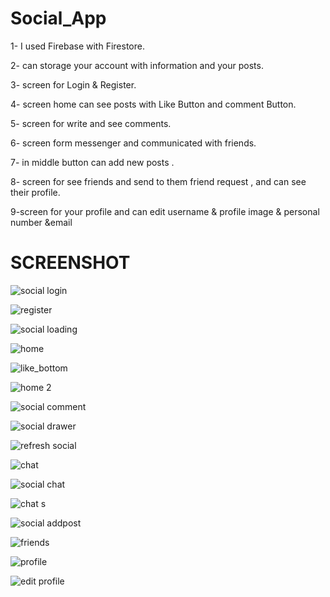 # Social_App

1- I used Firebase with Firestore.

2- can storage your account with information and your posts.

3- screen for Login & Register.

4- screen home can see posts with Like Button and comment Button.

5- screen for write and see comments.

6- screen form messenger and communicated with friends.

7- in middle button can add new posts .

8- screen for see friends and send to them friend request , and can see their profile.

9-screen for your profile and can edit username & profile image & personal number &email

# SCREENSHOT

![social login](https://user-images.githubusercontent.com/91891462/179528704-d9e11be8-b92c-4994-9539-fb6beafe1404.png)

![register](https://user-images.githubusercontent.com/91891462/179529027-711a62fe-09a3-4cab-acb8-5f2f73564bd8.png)

![social loading](https://user-images.githubusercontent.com/91891462/179529041-9de31c91-8697-4e48-b95a-df9f1a0c9800.png)

![home](https://user-images.githubusercontent.com/91891462/179529100-2508b887-78e4-4bd3-baf5-fac3694bea1f.png)

![like_bottom](https://user-images.githubusercontent.com/91891462/179529333-64388727-acc3-4fe5-acdb-541aa075b48f.png)

![home 2](https://user-images.githubusercontent.com/91891462/179529359-e4285279-6c2c-4f4b-8e58-1ecaec3721ad.png)

![social comment](https://user-images.githubusercontent.com/91891462/179529412-c0785b19-0bda-4d42-a092-60c2ad6ffd56.png)

![social drawer](https://user-images.githubusercontent.com/91891462/179529428-909489ea-9e4e-4195-b34c-5cf2bdd8e5b5.png)

![refresh social](https://user-images.githubusercontent.com/91891462/179529483-0ebc301b-69a7-4632-9a84-f194a07385a5.png)

![chat](https://user-images.githubusercontent.com/91891462/179529525-8009f8f4-251f-4f12-8146-e94567f783bb.png)

![social chat](https://user-images.githubusercontent.com/91891462/179529611-e30d7a4c-530e-48b7-89af-ad11c5fd68a8.png)

![chat s](https://user-images.githubusercontent.com/91891462/179529616-934d9b4a-88ba-4f71-a446-b5c60eb4f471.png)

![social addpost](https://user-images.githubusercontent.com/91891462/179529703-803fcab1-cb2b-4536-a769-b122d09c01dc.png)

![friends](https://user-images.githubusercontent.com/91891462/179529709-dd259a00-28de-4d28-9d14-dcfbe681fead.png)

![profile](https://user-images.githubusercontent.com/91891462/179529781-22ba4114-a55a-4804-9df2-e879d945da6d.png)

![edit profile](https://user-images.githubusercontent.com/91891462/179529809-aac1a456-2447-42a3-971c-1f2801055ec5.png)
